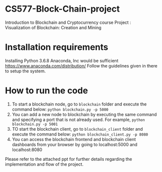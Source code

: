 # CS577-Block-Chain-project
Introduction to Blockchain and Cryptocurrency course
Project : Visualization of Blockchain: Creation and Mining

# Installation requirements
Installing Python 3.6.8 Anaconda, Inc would be sufficient https://www.anaconda.com/distribution/
Follow the guidelines given in there to setup the system.

# How to run the code

1. To start a blockchain node, go to ```blockchain``` folder and execute the command below:
```python blockchain.py -p 5000```
2. You can add a new node to blockchain by executing the same command and specifying a port that is not already used. For example, ```python blockchain.py -p 5001```
3. TO start the blockchain client, go to ```blockchain_client``` folder and execute the command below:
```python blockchain_client.py -p 8080```
4. You can access the blockchain frontend and blockchain client dashboards from your browser by going to localhost:5000 and localhost:8080

Please refer to the attached ppt for further details regarding the implementation and flow of the project.
